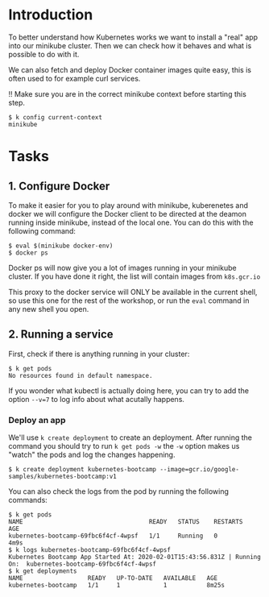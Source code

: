 # Introduction

To better understand how Kubernetes works we want to install a "real" app into our minikube cluster. Then we can check how it behaves and what is possible to do with it.

We can also fetch and deploy Docker container images quite easy, this is often used to for example curl services.

!! Make sure you are in the correct minikube context before starting this step.
```
$ k config current-context
minikube
```


# Tasks

## 1. Configure Docker
To make it easier for you to play around with minikube, kuberenetes and docker we will configure the Docker client to be directed at the deamon running inside minikube, instead of the local one. You can do this with the following command:
```
$ eval $(minikube docker-env)
$ docker ps
```
Docker ps will now give you a lot of images running in your minikube cluster.
If you have done it right, the list will contain images from `k8s.gcr.io`

This proxy to the docker service will ONLY be available in the current shell, so use this one for the rest of the workshop, or run the `eval` command in any new shell you open.

## 2. Running a service
First, check if there is anything running in your cluster:
```
$ k get pods
No resources found in default namespace.
```
If you wonder what kubectl is actually doing here, you can try to add the option `--v=7` to log info about what acutally happens.

### Deploy an app
We'll use `k create deployment` to create an deployment. After running the command you should try to run `k get pods -w` the `-w` option makes us "watch" the pods and log the changes happening.

```
$ k create deployment kubernetes-bootcamp --image=gcr.io/google-samples/kubernetes-bootcamp:v1
```
You can also check the logs from the pod by running the following commands:
```
$ k get pods
NAME                                   READY   STATUS    RESTARTS   AGE
kubernetes-bootcamp-69fbc6f4cf-4wpsf   1/1     Running   0          4m9s
$ k logs kubernetes-bootcamp-69fbc6f4cf-4wpsf
Kubernetes Bootcamp App Started At: 2020-02-01T15:43:56.831Z | Running On:  kubernetes-bootcamp-69fbc6f4cf-4wpsf
$ k get deployments
NAME                  READY   UP-TO-DATE   AVAILABLE   AGE
kubernetes-bootcamp   1/1     1            1           8m25s
```


